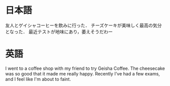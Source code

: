 # 日本語
友人とゲイシャコーヒーを飲みに行った．
チーズケーキが美味しく最高の気分となった．
最近テストが地味にあり，萎えそうだわー

# 英語
I went to a coffee shop with my friend to try Geisha Coffee.
The cheesecake was so good that it made me really happy.
Recently I've had a few exams, and I feel like I'm about to faint.

